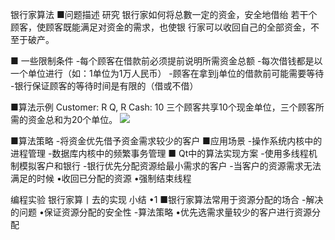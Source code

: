 银行家算法
■问题描述
研究 银行家如何将总數一定的资金，安全地借绐
若干个顾客，使顾客既能满足对资金的需求，也使银
行家可以收回自己的全部资金，不至于破产。

■ 一些限制条件
-每个顾客在借款前必须提前说明所需资金总额
-每次借钱都是以一个单位进行（如：1单位为1万人民币）
-顾客在拿到j单位的借款前可能需要等待
-银行保证顾客的等待时间是有限的（借或不借）

■算法示例
Customer: R Q, R Cash: 10
三个顾客共享10个现金单位，三个顾客所需的资金总和为20个单位。
![](_v_images_/.png)

■算法策略
-将资金优先借予资金需求较少的客户
■应用场景
-操作系统内核中的进程管理
-数据库内核中的频繁事务管理
■ Qt中的算法实现方案
-使用多线程机制模拟客户和银行
-银行优先分配资源给最小需求的客户
-当客户的资源需求无法满足的时候
•收回已分配的资源
•强制结束线程

编程实验 银行家算丨去的实现
小结
•1
■银行家算法常用于资源分配的场合
-解决的问题
•保证资源分配的安全性
-算法策略
•优先选需求量较少的客户进行资源分配
